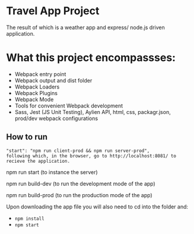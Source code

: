 # Travel App Project
The result of which is a weather app and express/ node.js driven application.

# What this project encompassses:

- Webpack entry point
- Webpack output and dist folder
- Webpack Loaders
- Webpack Plugins
- Webpack Mode
- Tools for convenient Webpack development
- Sass, Jest (JS Unit Testing), Aylien API, html, css, packagr.json, prod/dev webpack configurations
## How to run
    "start": "npm run client-prod && npm run server-prod",
    following which, in the browser, go to http://localhost:8081/ to recieve the application.
npm run start (to instance the server)

npm run build-dev (to run the development mode of the app)

npm run build-prod (to run the production mode of the app)

Upon downloading the app file you will also need to cd into the folder and:

- `npm install`
- `npm start` 